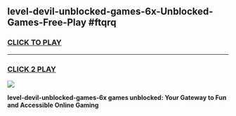 
## level-devil-unblocked-games-6x-Unblocked-Games-Free-Play #ftqrq
<h3>
<a href="https://us.freeplayer.one?title=level-devil-unblocked-games-6x&ref=9M">CLICK TO PLAY</a></h3>
<hr>

<h3>
<a href="https://us.freeplayer.one?title=level-devil-unblocked-games-6x&ref=9M">CLICK 2 PLAY</a>
  
</h3>

<a href="https://us.freeplayer.one?title=level-devil-unblocked-games-6x&ref=9M"><img src="https://clearcache.store/games.png"></a>


**level-devil-unblocked-games-6x games unblocked: Your Gateway to Fun and Accessible Online Gaming**
